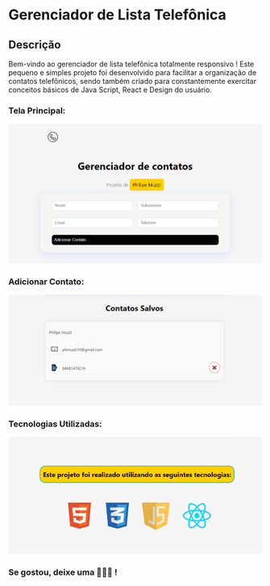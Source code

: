 # Gerenciador de Lista Telefônica

## Descrição

Bem-vindo ao gerenciador de lista telefônica totalmente responsivo ! Este pequeno e simples projeto foi desenvolvido para facilitar a organização de contatos telefônicos, sendo também criado para constantemente exercitar conceitos básicos de Java Script, React e Design do usuário.


### Tela Principal:
![Print 1](print1.PNG)

### Adicionar Contato:
![Print 2](print2.PNG)

### Tecnologias Utilizadas:
![Print 3](print3.PNG)


### Se gostou, deixe uma 🌟🌟🌟 !